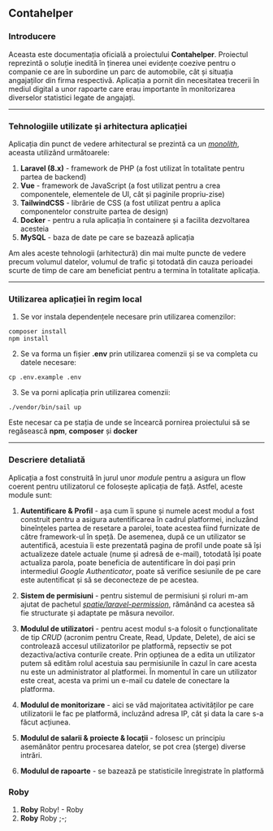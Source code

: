 ## Contahelper

### **Introducere**

Aceasta este documentația oficială a proiectului **Contahelper**. Proiectul reprezintă o soluție inedită în ținerea unei evidențe coezive pentru o companie ce are în subordine un parc de automobile, cât și situația angajaților din firma respectivă. Aplicația a pornit din necesitatea trecerii în mediul digital a unor rapoarte care erau importante în monitorizarea diverselor statistici legate de angajați.

---

### **Tehnologiile utilizate și arhitectura aplicației**

Aplicația din punct de vedere arhitectural se prezintă ca un [_monolith_](https://en.wikipedia.org/wiki/Monolithic_application), aceasta utilizând următoarele:

1. **Laravel (8.x)** - framework de PHP (a fost utilizat în totalitate pentru partea de backend)
2. **Vue** - framework de JavaScript (a fost utilizat pentru a crea componentele, elementele de UI, cât și paginile propriu-zise)
3. **TailwindCSS** - librărie de CSS (a fost utilizat pentru a aplica componentelor construite partea de design)
4. **Docker** - pentru a rula aplicația în containere și a facilita dezvoltarea acesteia
5. **MySQL** - baza de date pe care se bazează aplicația

Am ales aceste tehnologii (arhitectură) din mai multe puncte de vedere precum volumul datelor, volumul de trafic și totodată din cauza perioadei scurte de timp de care am beneficiat pentru a termina în totalitate aplicația.

---

### **Utilizarea aplicației în regim local**

1. Se vor instala dependențele necesare prin utilizarea comenzilor:

```
composer install
npm install
```

2. Se va forma un fișier **.env** prin utilizarea comenzii și se va completa cu datele necesare:

```
cp .env.example .env
```

3. Se va porni aplicația prin utilizarea comenzii:

```
./vendor/bin/sail up
```

Este necesar ca pe stația de unde se încearcă pornirea proiectului să se regăsească **npm**, **composer** și **docker**

---

### **Descriere detaliată**

Aplicația a fost construită în jurul unor _module_ pentru a asigura un flow coerent pentru utilizatorul ce folosește aplicația de față. Astfel, aceste module sunt:

1. **Autentificare & Profil** - așa cum îi spune și numele acest modul a fost construit pentru a asigura autentificarea în cadrul platformei, incluzând bineînțeles partea de resetare a parolei, toate acestea fiind furnizate de către framework-ul în speță. De asemenea, după ce un utilizator se autentifică, acestuia îi este prezentată pagina de profil unde poate să își actualizeze datele actuale (nume și adresă de e-mail), totodată își poate actualiza parola, poate beneficia de autentificare în doi pași prin intermediul _Google Authenticator_, poate să verifice sesiunile de pe care este autentificat și să se deconecteze de pe acestea.

2. **Sistem de permisiuni** - pentru sistemul de permisiuni și roluri m-am ajutat de pachetul [_spatie/laravel-permission_](https://github.com/spatie/laravel-permission), rămânând ca acestea să fie structurate și adaptate pe măsura nevoilor.

3. **Modulul de utilizatori** - pentru acest modul s-a folosit o funcționalitate de tip _CRUD_ (acronim pentru Create, Read, Update, Delete), de aici se controlează accesul utilizatorilor pe platformă, repsectiv se pot dezactiva/activa conturile create. Prin opțiunea de a edita un utilizator putem să edităm rolul acestuia sau permisiunile în cazul în care acesta nu este un administrator al platformei. În momentul în care un utilizator este creat, acesta va primi un e-mail cu datele de conectare la platforma.

4. **Modulul de monitorizare** - aici se văd majoritatea activităților pe care utilizatorii le fac pe platformă, incluzând adresa IP, cât și data la care s-a făcut acțiunea.

5. **Modulul de salarii & proiecte & locații** - folosesc un principiu asemănător pentru procesarea datelor, se pot crea (șterge) diverse intrări.

6. **Modulul de rapoarte** - se bazează pe statisticile înregistrate în platformă

### **Roby**

1. **Roby** Roby! - Roby
2. **Roby** Roby ;-;
